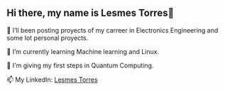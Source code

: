 ## Hi there, my name is Lesmes Torres👋

<!--
**lestorres/lestorres** is a ✨ _special_ ✨ repository because its `README.md` (this file) appears on your GitHub profile.

Here are some ideas to get you started:

-  I’m currently working on ...
- 
- 👯 I’m looking to collaborate on ...
- 🤔 I’m looking for help with ...
- 💬 Ask me about ...
- 📫 How to reach me: ...
- 😄 Pronouns: ...
- ⚡ Fun fact: ...
-->

🌱 I’ll been posting proyects of my carreer in Electronics Engineering and some Iot personal proyects.

🌱 I’m currently learning Machine learning and Linux.

🌱 I'm giving my first steps in Quantum Computing.

📫 My LinkedIn: [Lesmes Torres](https://www.linkedin.com/in/lesmestttorres)
